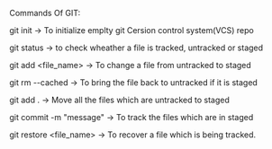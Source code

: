 Commands Of GIT:

git init -> To initialize emplty git Cersion control system(VCS) repo

git status -> to check wheather a file is tracked, untracked or staged

git add <file_name> -> To change a file from untracked to staged

git rm --cached -> To bring the file back to untracked if it is staged

git add . -> Move all the files which are untracked to staged

git commit -m "message" -> To track the files which are in staged

git restore <file_name> -> To recover a file which is being tracked.

